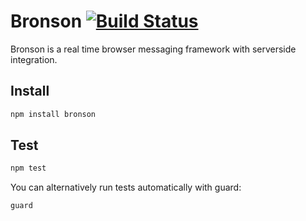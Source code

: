 # Bronson [![Build Status](https://secure.travis-ci.org/Originate-Inc/bronson.png)](http://travis-ci.org/#!/Originate-Inc/bronson)

Bronson is a real time browser messaging framework with serverside integration.

## Install
```bash
npm install bronson
```

## Test
```bash
npm test
```

You can alternatively run tests automatically with guard:

```bash
guard
```
